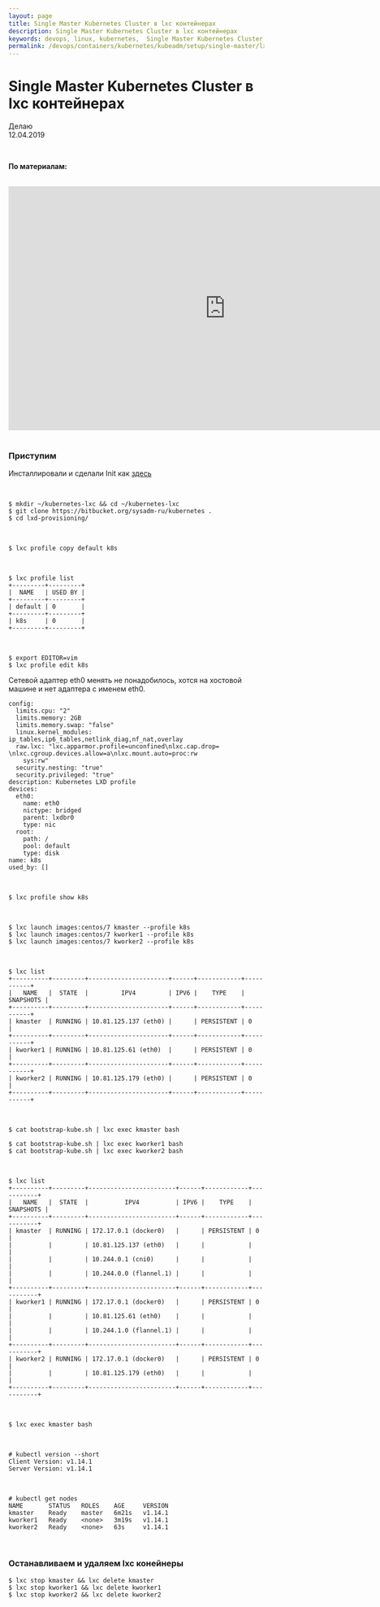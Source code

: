 ```yaml
---
layout: page
title: Single Master Kubernetes Cluster в lxc контейнерах
description: Single Master Kubernetes Cluster в lxc контейнерах
keywords: devops, linux, kubernetes,  Single Master Kubernetes Cluster в lxc контейнерах
permalink: /devops/containers/kubernetes/kubeadm/setup/single-master/lxc/
---
```


# Single Master Kubernetes Cluster в lxc контейнерах

Делаю  
12.04.2019

<br/>

**По материалам:**

<br/>

<div align="center">
    <iframe width="853" height="480" src="https://www.youtube.com/embed/XQvQUE7tAsk" frameborder="0" allow="autoplay; encrypted-media" allowfullscreen></iframe>
</div>

<br/>

### Приступим

Инсталлировали и сделали Init как <a href="/devops/containers/lxc/ubuntu/">здесь</a>

<br/>

    $ mkdir ~/kubernetes-lxc && cd ~/kubernetes-lxc
    $ git clone https://bitbucket.org/sysadm-ru/kubernetes .
    $ cd lxd-provisioning/

<br/>

    $ lxc profile copy default k8s

<br/>

    $ lxc profile list
    +---------+---------+
    |  NAME   | USED BY |
    +---------+---------+
    | default | 0       |
    +---------+---------+
    | k8s     | 0       |
    +---------+---------+

<br/>

    $ export EDITOR=vim
    $ lxc profile edit k8s

Сетевой адаптер eth0 менять не понадобилось, хотся на хостовой машине и нет адаптера с именем eth0.

```
config:
  limits.cpu: "2"
  limits.memory: 2GB
  limits.memory.swap: "false"
  linux.kernel_modules: ip_tables,ip6_tables,netlink_diag,nf_nat,overlay
  raw.lxc: "lxc.apparmor.profile=unconfined\nlxc.cap.drop= \nlxc.cgroup.devices.allow=a\nlxc.mount.auto=proc:rw
    sys:rw"
  security.nesting: "true"
  security.privileged: "true"
description: Kubernetes LXD profile
devices:
  eth0:
    name: eth0
    nictype: bridged
    parent: lxdbr0
    type: nic
  root:
    path: /
    pool: default
    type: disk
name: k8s
used_by: []
```

<br/>

    $ lxc profile show k8s

<br/>

    $ lxc launch images:centos/7 kmaster --profile k8s
    $ lxc launch images:centos/7 kworker1 --profile k8s
    $ lxc launch images:centos/7 kworker2 --profile k8s

<br/>

    $ lxc list
    +----------+---------+----------------------+------+------------+-----------+
    |   NAME   |  STATE  |         IPV4         | IPV6 |    TYPE    | SNAPSHOTS |
    +----------+---------+----------------------+------+------------+-----------+
    | kmaster  | RUNNING | 10.81.125.137 (eth0) |      | PERSISTENT | 0         |
    +----------+---------+----------------------+------+------------+-----------+
    | kworker1 | RUNNING | 10.81.125.61 (eth0)  |      | PERSISTENT | 0         |
    +----------+---------+----------------------+------+------------+-----------+
    | kworker2 | RUNNING | 10.81.125.179 (eth0) |      | PERSISTENT | 0         |
    +----------+---------+----------------------+------+------------+-----------+

<br/>

    $ cat bootstrap-kube.sh | lxc exec kmaster bash

    $ cat bootstrap-kube.sh | lxc exec kworker1 bash
    $ cat bootstrap-kube.sh | lxc exec kworker2 bash

<br/>

    $ lxc list
    +----------+---------+------------------------+------+------------+-----------+
    |   NAME   |  STATE  |          IPV4          | IPV6 |    TYPE    | SNAPSHOTS |
    +----------+---------+------------------------+------+------------+-----------+
    | kmaster  | RUNNING | 172.17.0.1 (docker0)   |      | PERSISTENT | 0         |
    |          |         | 10.81.125.137 (eth0)   |      |            |           |
    |          |         | 10.244.0.1 (cni0)      |      |            |           |
    |          |         | 10.244.0.0 (flannel.1) |      |            |           |
    +----------+---------+------------------------+------+------------+-----------+
    | kworker1 | RUNNING | 172.17.0.1 (docker0)   |      | PERSISTENT | 0         |
    |          |         | 10.81.125.61 (eth0)    |      |            |           |
    |          |         | 10.244.1.0 (flannel.1) |      |            |           |
    +----------+---------+------------------------+------+------------+-----------+
    | kworker2 | RUNNING | 172.17.0.1 (docker0)   |      | PERSISTENT | 0         |
    |          |         | 10.81.125.179 (eth0)   |      |            |           |
    +----------+---------+------------------------+------+------------+-----------+

<br/>

    $ lxc exec kmaster bash

<br/>

    # kubectl version --short
    Client Version: v1.14.1
    Server Version: v1.14.1

<br/>

    # kubectl get nodes
    NAME       STATUS   ROLES    AGE     VERSION
    kmaster    Ready    master   6m21s   v1.14.1
    kworker1   Ready    <none>   3m19s   v1.14.1
    kworker2   Ready    <none>   63s     v1.14.1

<br/>

### Останавливаем и удаляем lxc конейнеры

    $ lxc stop kmaster && lxc delete kmaster
    $ lxc stop kworker1 && lxc delete kworker1
    $ lxc stop kworker2 && lxc delete kworker2
